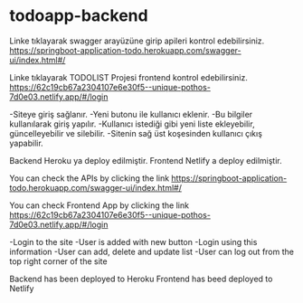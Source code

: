 # todoapp-backend

Linke tıklayarak swagger arayüzüne girip apileri kontrol edebilirsiniz.
https://springboot-application-todo.herokuapp.com/swagger-ui/index.html#/

Linke tıklayarak TODOLIST Projesi frontend kontrol edebilirsiniz.
https://62c19cb67a2304107e6e30f5--unique-pothos-7d0e03.netlify.app/#/login

-Siteye giriş sağlanır.
-Yeni butonu ile kullanıcı eklenir.
-Bu bilgiler kullanılarak giriş yapılır.
-Kullanıcı istediği gibi yeni liste ekleyebilir, güncelleyebilir ve silebilir.
-Sitenin sağ üst koşesinden kullanıcı çıkış yapabilir.


Backend Heroku ya deploy edilmiştir.
Frontend Netlify a deploy edilmiştir.



You can check the APIs by clicking the link
https://springboot-application-todo.herokuapp.com/swagger-ui/index.html#/

You can check Frontend App by clicking the link
https://62c19cb67a2304107e6e30f5--unique-pothos-7d0e03.netlify.app/#/login

-Login to the site
-User is added with new button
-Login using this information
-User can add, delete and update list
-User can log out from the top right corner of the site


Backend has been deployed to Heroku
Frontend has beed deployed to Netlify





